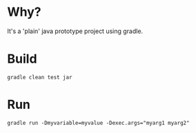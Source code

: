 # Why?
It's a 'plain' java prototype project using gradle.

# Build
```
gradle clean test jar
```

# Run
```
gradle run -Dmyvariable=myvalue -Dexec.args="myarg1 myarg2"
```
